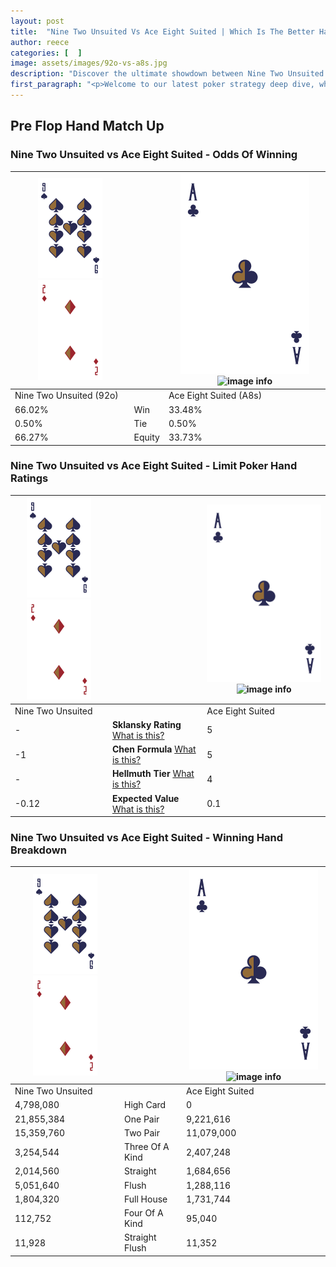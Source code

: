 ```yaml
---
layout: post
title:  "Nine Two Unsuited Vs Ace Eight Suited | Which Is The Better Hand In Poker? A Complete Guide"
author: reece
categories: [  ]
image: assets/images/92o-vs-a8s.jpg
description: "Discover the ultimate showdown between Nine Two Unsuited and Ace Eight Suited in poker! Uncover the odds, strategies, and scenarios where one hand triumphs over the other. Get ready to up your poker game with this thrilling analysis."
first_paragraph: "<p>Welcome to our latest poker strategy deep dive, where we're pitting two distinct hands against each other in a high-stakes showdown: Nine Two Unsuited vs Ace Eight Suited.</p><p>In the dynamic world of poker, every decision counts, and knowing which hand holds the upper hand is key to your success at the table.</p><p>In this article, we'll dissect these two hands, explore the scenarios where one dominates the other, and equip you with the knowledge to make strategic choices that can tip the odds in your favor.</p><p>Get ready to unravel the intriguing dynamics of these poker hands and elevate your game to new heights.</p>"
---
```




[comment]: # (sp0)

## Pre Flop Hand Match Up

<div class="table hand-ratings" markdown="1"> 



### Nine Two Unsuited vs Ace Eight Suited - Odds Of Winning


    
| ![image info](assets/images/hand1/9.png) ![image info](assets/images/hand1/2o.png) |  | ![image info](assets/images/hand2/A.png) ![image info](assets/images/hand2/8s.png) |
| -------- | -------- | -------- |
| Nine Two Unsuited (92o) |  | Ace Eight Suited (A8s) |
| 66.02% | Win | 33.48% |
| 0.50% | Tie | 0.50% |
| 66.27% | Equity | 33.73% |




[comment]: # (sp1)



### Nine Two Unsuited vs Ace Eight Suited - Limit Poker Hand Ratings


    
| ![image info](assets/images/hand1/9.png) ![image info](assets/images/hand1/2o.png) |  | ![image info](assets/images/hand2/A.png) ![image info](assets/images/hand2/8s.png) |
| -------- | -------- | -------- |
| Nine Two Unsuited |  | Ace Eight Suited |
| - | **Sklansky Rating** [What is this?](/sklansky-rating-explained) | 5 |
| -1 | **Chen Formula** [What is this?](/chen-formula-explained) | 5 |
| - | **Hellmuth Tier** [What is this?](/Hellmuth-tier-explained) | 4 |
| -0.12 | **Expected Value** [What is this?](/expected-value-explained) | 0.1 |




[comment]: # (sp2)



### Nine Two Unsuited vs Ace Eight Suited - Winning Hand Breakdown


    
| ![image info](assets/images/hand1/9.png) ![image info](assets/images/hand1/2o.png) |  | ![image info](assets/images/hand2/A.png) ![image info](assets/images/hand2/8s.png) |
| -------- | -------- | -------- |
| Nine Two Unsuited |  | Ace Eight Suited |
| 4,798,080 | High Card | 0 |
| 21,855,384 | One Pair | 9,221,616 |
| 15,359,760 | Two Pair | 11,079,000 |
| 3,254,544 | Three Of A Kind | 2,407,248 |
| 2,014,560 | Straight | 1,684,656 |
| 5,051,640 | Flush | 1,288,116 |
| 1,804,320 | Full House | 1,731,744 |
| 112,752 | Four Of A Kind | 95,040 |
| 11,928 | Straight Flush | 11,352 |




[comment]: # (sp3)



</div>

[comment]: # (sp4)



[comment]: # (sp5)

